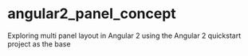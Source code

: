 # angular2_panel_concept

Exploring multi panel layout in Angular 2 using the Angular 2 quickstart project as the base
